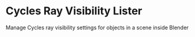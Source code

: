 # Cycles Ray Visibility Lister
Manage Cycles ray visibility settings for objects in a scene inside Blender
